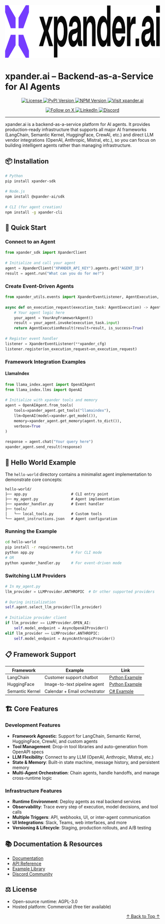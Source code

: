 <h3 align="center">
  <a name="readme-top"></a>
  <picture>
    <source media="(prefers-color-scheme: dark)" srcset="images/Purple Logo White text.png">
    <img
      src="images/Purple Logo Black Text.png"
      height="170"
      alt="xpander.ai Logo"
    >
  </picture>
</h3>

# **xpander.ai – Backend-as-a-Service for AI Agents**

<div align="center">
  <a href="https://github.com/xpanderai/xpander/blob/main/LICENSE">
    <img src="https://img.shields.io/github/license/xpanderai/xpander" alt="License">
  </a>
  <a href="https://pypi.org/project/xpander-sdk">
    <img src="https://img.shields.io/pypi/v/xpander-sdk" alt="PyPI Version">
  </a>
  <a href="https://npmjs.com/package/@xpander-ai/sdk">
    <img src="https://img.shields.io/npm/v/@xpander-ai/sdk" alt="NPM Version">
  </a>
  <a href="https://xpander.ai">
    <img src="https://img.shields.io/badge/Visit-xpander.ai-30a46c" alt="Visit xpander.ai">
  </a>
</div>

<div align="center">
  <p align="center">
    <a href="https://x.com/xpanderai">
      <img src="https://img.shields.io/badge/Follow%20on%20X-000000?style=for-the-badge&logo=x&logoColor=white" alt="Follow on X" />
    </a>
    <a href="https://linkedin.com/company/xpanderai">
      <img src="https://img.shields.io/badge/Follow%20on%20LinkedIn-0077B5?style=for-the-badge&logo=linkedin&logoColor=white" alt="LinkedIn" />
    </a>
    <a href="https://discord.gg/xpanderai">
      <img src="https://img.shields.io/badge/Join%20our%20Discord-5865F2?style=for-the-badge&logo=discord&logoColor=white" alt="Discord" />
    </a>
  </p>
</div>

---

xpander.ai is a backend-as-a-service platform for AI agents. It provides production-ready infrastructure that supports all major AI frameworks (LangChain, Semantic Kernel, HuggingFace, CrewAI, etc.) and direct LLM vendor integrations (OpenAI, Anthropic, Mistral, etc.), so you can focus on building intelligent agents rather than managing infrastructure.

## 📦 Installation

```bash
# Python
pip install xpander-sdk

# Node.js
npm install @xpander-ai/sdk

# CLI (for agent creation)
npm install -g xpander-cli
```

## 🚀 Quick Start

### Connect to an Agent

```python
from xpander_sdk import XpanderClient

# Initialize and call your agent
agent = XpanderClient("XPANDER_API_KEY").agents.get("AGENT_ID")
result = agent.run("What can you do for me?")
```

### Create Event-Driven Agents

```python
from xpander_utils.events import XpanderEventListener, AgentExecution, AgentExecutionResult

async def on_execution_request(execution_task: AgentExecution) -> AgentExecutionResult:
    # Your agent logic here
    your_agent = YourAnyFrameworkAgent()
    result = your_agent.invoke(execution_task.input)
    return AgentExecutionResult(result=result, is_success=True)

# Register event handler
listener = XpanderEventListener(**xpander_cfg)
listener.register(on_execution_request=on_execution_request)
```

### Framework Integration Examples

#### LlamaIndex

```python
from llama_index.agent import OpenAIAgent
from llama_index.llms import OpenAI

# Initialize with xpander tools and memory
agent = OpenAIAgent.from_tools(
    tools=xpander_agent.get_tools("llamaindex"),
    llm=OpenAI(model=xpander.get_model()),
    memory=xpander_agent.get_memory(agent.to_dict()),
    verbose=True
)

response = agent.chat("Your query here")
xpander_agent.send_result(response)
```

## 🧩 Hello World Example

The `hello-world` directory contains a minimalist agent implementation to demonstrate core concepts:

```
hello-world/
├── app.py                    # CLI entry point
├── my_agent.py               # Agent implementation
├── xpander_handler.py        # Event handler
├── tools/
│   └── local_tools.py        # Custom tools
└── agent_instructions.json   # Agent configuration
```

### Running the Example

```bash
cd hello-world
pip install -r requirements.txt
python app.py                 # For CLI mode
# OR
python xpander_handler.py     # For event-driven mode
```

### Switching LLM Providers

```python
# In my_agent.py
llm_provider = LLMProvider.ANTHROPIC  # Or other supported providers

# During initialization
self.agent.select_llm_provider(llm_provider)

# Initialize provider client
if llm_provider == LLMProvider.OPEN_AI:
    self.model_endpoint = AsyncOpenAIProvider()
elif llm_provider == LLMProvider.ANTHROPIC:
    self.model_endpoint = AsyncAnthropicProvider()
```

## 📋 Framework Support

| Framework      | Example                     | Link                                                                 |
|----------------|-----------------------------|----------------------------------------------------------------------|
| LangChain      | Customer support chatbot     | [Python Example](https://github.com/xpanderai/xpander/tree/main/examples/langchain_customer_support.py) |
| HuggingFace    | Image-to-text pipeline agent | [Python Example](https://github.com/xpanderai/xpander/tree/main/examples/huggingface_image_to_text.py) |
| Semantic Kernel| Calendar + Email orchestrator| [C# Example](https://github.com/xpanderai/xpander/tree/main/examples/semantic_kernel_calendar_email.cs) |

## 🏗️ Core Features

### Development Features
- **Framework Agnostic**: Support for LangChain, Semantic Kernel, HuggingFace, CrewAI, and custom agents
- **Tool Management**: Drop-in tool libraries and auto-generation from OpenAPI specs
- **LLM Flexibility**: Connect to any LLM (OpenAI, Anthropic, Mistral, etc.)
- **State & Memory**: Built-in state machine, message history, and persistent memory
- **Multi-Agent Orchestration**: Chain agents, handle handoffs, and manage cross-runtime logic

### Infrastructure Features
- **Runtime Environment**: Deploy agents as real backend services
- **Observability**: Trace every step of execution, model decisions, and tool calls
- **Multiple Triggers**: API, webhooks, UI, or inter-agent communication
- **UI Integrations**: Slack, Teams, web interfaces, and more
- **Versioning & Lifecycle**: Staging, production rollouts, and A/B testing


## 📚 Documentation & Resources

- [Documentation](https://docs.xpander.ai)  
- [API Reference](https://docs.xpander.ai/api)  
- [Example Library](https://github.com/xpanderai/xpander/tree/main/examples)  
- [Discord Community](https://discord.gg/xpanderai)  

## ⚖️ License

- Open-source runtime: AGPL-3.0
- Hosted platform: Commercial (free tier available)

<p align="right">
    <a href="#readme-top">
        ↑ Back to Top ↑
    </a>
</p>